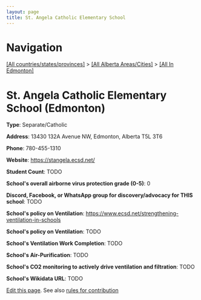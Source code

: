 ```yaml
---
layout: page
title: St. Angela Catholic Elementary School
---
```

# Navigation

[[All countries/states/provinces]](../../..) > [[All Alberta Areas/Cities]](../..) > [[All In Edmonton]](..)

# St. Angela Catholic Elementary School (Edmonton)

**Type**: Separate/Catholic

**Address**: 13430 132A Avenue NW, Edmonton, Alberta T5L 3T6

**Phone**: 780-455-1310

**Website**: <https://stangela.ecsd.net/>

**Student Count**: TODO

**School's overall airborne virus protection grade (0-5)**: 0

**Discord, Facebook, or WhatsApp group for discovery/advocacy for THIS school**: TODO

**School's policy on Ventilation**: <https://www.ecsd.net/strengthening-ventilation-in-schools>

**School's policy on Ventilation**: TODO

**School's Ventilation Work Completion**: TODO

**School's Air-Purification**: TODO

**School's CO2 monitoring to actively drive ventilation and filtration**: TODO

**School's Wikidata URL**: TODO


[Edit this page](https://github.com/ventilate-schools/AB/edit/main/./Edmonton/St._Angela_Catholic_Elementary_School.md). See also [rules for contribution](../../../contribution-rules/)